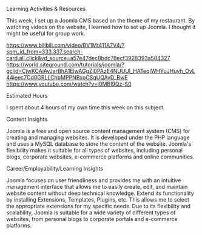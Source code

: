 Learning Activities & Resources

This week, I set up a Joomla CMS based on the theme of my restaurant. By watching videos on the website, I learned how to set up Joomla. I thought it might be useful for group work.

https://www.bilibili.com/video/BV1Mt411A7V4/?spm_id_from=333.337.search-card.all.click&vd_source=a57e47dec8bdc78ecf3928393a584327
https://world.siteground.com/tutorials/joomla/?gclid=CjwKCAiAvJarBhA1EiwAGgZl0PAzE4NUUUl_HATeqIWHYuJHuyh_OvL44ieec7Cd0GRLLChbMPPNBxoCSqUQAvD_BwE
https://www.youtube.com/watch?v=I0MBI9Qz-S0

Estimated Hours

I spent about 4 hours of my own time this week on this subject.

Content Insights

Joomla is a free and open source content management system (CMS) for creating and managing websites. It is developed under the PHP language and uses a MySQL database to store the content of the website. 
Joomla's flexibility makes it suitable for all types of websites, including personal blogs, corporate websites, e-commerce platforms and online communities.

Career/Employability/Learning Insights

Joomla focuses on user friendliness and provides me with an intuitive management interface that allows me to easily create, edit, and maintain website content without deep technical knowledge.
Extend its functionality by installing Extensions, Templates, Plugins, etc. This allows me to select the appropriate extensions for my specific needs.
Due to its flexibility and scalability, Joomla is suitable for a wide variety of different types of websites, from personal blogs to corporate portals and e-commerce platforms.
